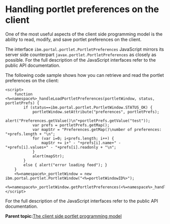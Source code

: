 # Handling portlet preferences on the client

One of the most useful aspects of the client side programming model is the ability to read, modify, and save portlet preferences on the client.

The interface `ibm.portal.portlet.PortletPreferences` JavaScript mirrors its server side counterpart `javax.portlet.PortletPreferences` as closely as possible. For the full description of the JavaScript interfaces refer to the public API documentation.

The following code sample shows how you can retrieve and read the portlet preferences on the client:

```
<script>
    function <%=namespace%>_handleLoadPortletPreferences(portletWindow, status, portletPrefs) { 
        if (status==ibm.portal.portlet.PortletWindow.STATUS_OK) {
            portletWindow.setAttribute("preferences", portletPrefs);
            alert("Preferences.getValue()\n"+portletPrefs.getValue("test"));
            var prefs = portletPrefs.getMap();
            var mapStr = "Preferences.getMap()\number of preferences: "+prefs.length + "\n";
            for (var i=0; i<prefs.length; i++) {
                mapStr += i+" - "+prefs[i].name+" - "+prefs[i].values+" - "+prefs[i].readonly + "\n";
            }
            alert(mapStr);
        }
        else { alert("error loading feed"); }
    }
    <%=namespace%>_portletWindow = new ibm.portal.portlet.PortletWindow("<%=portletWindowID%>");
    <%=namespace%>_portletWindow.getPortletPreferences(<%=namespace%>_handleLoadPortletPreferences);
</script>
```

For the full description of the JavaScript interfaces refer to the public API documentation.

**Parent topic:**[The client side portlet programming model](../dev-portlet/w2_clntprgmdl.md)

